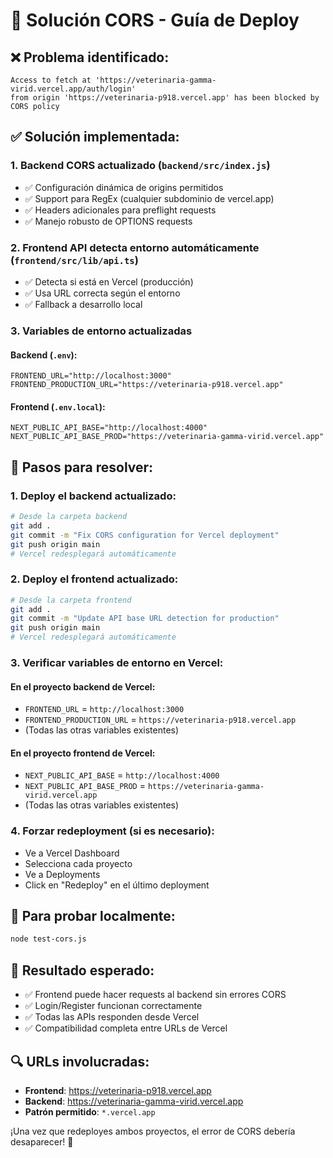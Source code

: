 # 🔧 Solución CORS - Guía de Deploy

## ❌ **Problema identificado:**
```
Access to fetch at 'https://veterinaria-gamma-virid.vercel.app/auth/login' 
from origin 'https://veterinaria-p918.vercel.app' has been blocked by CORS policy
```

## ✅ **Solución implementada:**

### 1. **Backend CORS actualizado** (`backend/src/index.js`)
- ✅ Configuración dinámica de origins permitidos
- ✅ Support para RegEx (cualquier subdominio de vercel.app)
- ✅ Headers adicionales para preflight requests
- ✅ Manejo robusto de OPTIONS requests

### 2. **Frontend API detecta entorno automáticamente** (`frontend/src/lib/api.ts`)
- ✅ Detecta si está en Vercel (producción)
- ✅ Usa URL correcta según el entorno
- ✅ Fallback a desarrollo local

### 3. **Variables de entorno actualizadas**

#### Backend (`.env`):
```env
FRONTEND_URL="http://localhost:3000"
FRONTEND_PRODUCTION_URL="https://veterinaria-p918.vercel.app"
```

#### Frontend (`.env.local`):
```env
NEXT_PUBLIC_API_BASE="http://localhost:4000"
NEXT_PUBLIC_API_BASE_PROD="https://veterinaria-gamma-virid.vercel.app"
```

## 🚀 **Pasos para resolver:**

### 1. **Deploy el backend actualizado:**
```bash
# Desde la carpeta backend
git add .
git commit -m "Fix CORS configuration for Vercel deployment"
git push origin main
# Vercel redesplegará automáticamente
```

### 2. **Deploy el frontend actualizado:**
```bash 
# Desde la carpeta frontend
git add .
git commit -m "Update API base URL detection for production"
git push origin main
# Vercel redesplegará automáticamente
```

### 3. **Verificar variables de entorno en Vercel:**

#### En el proyecto backend de Vercel:
- `FRONTEND_URL` = `http://localhost:3000`
- `FRONTEND_PRODUCTION_URL` = `https://veterinaria-p918.vercel.app`
- (Todas las otras variables existentes)

#### En el proyecto frontend de Vercel:
- `NEXT_PUBLIC_API_BASE` = `http://localhost:4000`
- `NEXT_PUBLIC_API_BASE_PROD` = `https://veterinaria-gamma-virid.vercel.app`
- (Todas las otras variables existentes)

### 4. **Forzar redeployment (si es necesario):**
- Ve a Vercel Dashboard
- Selecciona cada proyecto
- Ve a Deployments
- Click en "Redeploy" en el último deployment

## 🧪 **Para probar localmente:**
```bash
node test-cors.js
```

## 🎯 **Resultado esperado:**
- ✅ Frontend puede hacer requests al backend sin errores CORS
- ✅ Login/Register funcionan correctamente
- ✅ Todas las APIs responden desde Vercel
- ✅ Compatibilidad completa entre URLs de Vercel

## 🔍 **URLs involucradas:**
- **Frontend**: https://veterinaria-p918.vercel.app
- **Backend**: https://veterinaria-gamma-virid.vercel.app
- **Patrón permitido**: `*.vercel.app`

¡Una vez que redeployes ambos proyectos, el error de CORS debería desaparecer! 🎉